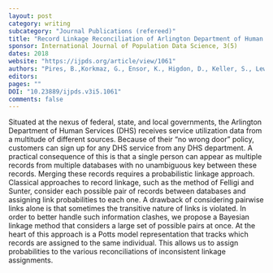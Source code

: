```yaml
---
layout: post
category: writing
subcategory: "Journal Publications (refereed)"
title: "Record Linkage Reconciliation of Arlington Department of Human Services Administrative Data Using Potts Models"
sponsor: International Journal of Population Data Science, 3(5)
dates: 2018
website: "https://ijpds.org/article/view/1061"
authors: "Pires, B.,Korkmaz, G., Ensor, K., Higdon, D., Keller, S., Lewis, B., Schroeder, A."
editors:
pages: ""
DOI: "10.23889/ijpds.v3i5.1061"
comments: false
---
```

Situated at the nexus of federal, state, and local governments, the Arlington Department of Human Services (DHS) receives service utilization data from a multitude of different sources. Because of their “no wrong door” policy, customers can sign up for any DHS service from any DHS department. A practical consequence of this is that a single person can appear as multiple records from multiple databases with no unambiguous key between these records. Merging these records requires a probabilistic linkage approach. Classical approaches to record linkage, such as the method of Felligi and Sunter, consider each possible pair of records between databases and assigning link probabilities to each one. A drawback of considering pairwise links alone is that sometimes the transitive nature of links is violated. In order to better handle such information clashes, we propose a Bayesian linkage method that considers a large set of possible pairs at once. At the heart of this approach is a Potts model representation that tracks which records are assigned to the same individual. This allows us to assign probabilities to the various reconciliations of inconsistent linkage assignments.
